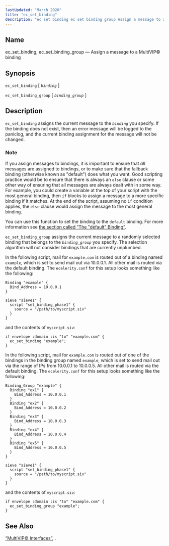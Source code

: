 ```yaml
---
lastUpdated: "March 2020"
title: "ec_set_binding"
description: "ec set binding ec set binding group Assign a message to a Multi VIP binding ec set binding binding ec set binding group binding group ec set binding assigns the current message to the binding you specify If the binding does not exist then an error message will be logged..."
---
```


<a name="sieve.ref.ec_set_binding"></a> 
## Name

ec_set_binding, ec_set_binding_group — Assign a message to a MultiVIP© binding

## Synopsis

`ec_set_binding` [ *`binding`* ]

`ec_set_binding_group` [ *`binding_group`* ]

<a name="idp30485456"></a> 
## Description

`ec_set_binding` assigns the current message to the *`binding`* you specify. If the binding does not exist, then an error message will be logged to the paniclog, and the current binding assignment for the message will not be changed.

### Note

If you assign messages to bindings, it is important to ensure that *all* messages are assigned to bindings, or to make sure that the fallback binding (otherwise known as "default") does what you want. Good scripting practice would be to ensure that there is always an `else` clause or some other way of ensuring that all messages are always dealt with in some way. For example, you could create a variable at the top of your script with the most general binding, then `if` blocks to assign a message to a more specific binding if it matches. At the end of the script, assuming no `if` condition applies, the `else` clause would assign the message to the most general binding.

You can use this function to set the binding to the `default` binding. For more information see [the section called “The "default" Binding”](/momentum/3/3-reference/3-reference-conf-ref-binding#conf.ref.binding.default).

`ec_set_binding_group` assigns the current message to a randomly selected binding that belongs to the *`binding_group`* you specify. The selection algorithm will not consider bindings that are currently unplumbed.

<a name="example.ec_set_binding"></a> 


In the following script, mail for `example.com` is routed out of a binding named `example`, which is set to send mail out via 10.0.0.1\. All other mail is routed via the default binding. The `ecelerity.conf` for this setup looks something like the following:

```
Binding "example" {
  Bind_Address = 10.0.0.1
}

sieve "sieve1" {
  script "set_binding_phase1" {
    source = "/path/to/myscript.siv"
  }
}
```

and the contents of `myscript.siv`:

```
if envelope :domain :is "to" "example.com" {
  ec_set_binding "example";
}
```

<a name="example.ec_set_binding_group"></a> 


In the following script, mail for `example.com` is routed out of one of the bindings in the binding group named `example`, which is set to send mail out via the range of IPs from 10.0.0.1 to 10.0.0.5\. All other mail is routed via the default binding. The `ecelerity.conf` for this setup looks something like the following:

```
Binding_Group "example" {
  Binding "ex1" {
    Bind_Address = 10.0.0.1
  }
  Binding "ex2" {
    Bind_Address = 10.0.0.2
  }
  Binding "ex3" {
    Bind_Address = 10.0.0.3
  }
  Binding "ex4" {
    Bind_Address = 10.0.0.4
  }
  Binding "ex5" {
    Bind_Address = 10.0.0.5
  }
}

sieve "sieve1" {
  script "set_binding_phase1" {
    source = "/path/to/myscript.siv"
  }
}
```

and the contents of `myscript.siv`:

```
if envelope :domain :is "to" "example.com" {
  ec_set_binding_group "example";
}
```

<a name="idp30508240"></a> 
## See Also

[“MultiVIP© Interfaces”](/momentum/3/3-reference/operations-multivip), .